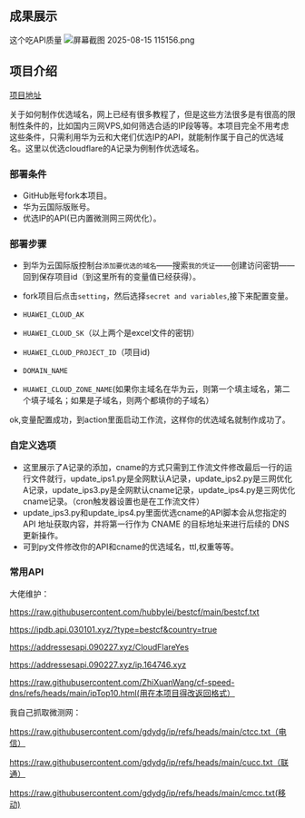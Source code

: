 ## 成果展示
这个吃API质量
![屏幕截图 2025-08-15 115156.png](https://img.imgdd.com/277d1362-9c64-43e7-aa48-590001d8d705.png)


## 项目介绍

[项目地址](https://github.com/gdydg/cdn-cdn)

关于如何制作优选域名，网上已经有很多教程了，但是这些方法很多是有很高的限制性条件的，比如国内三网VPS,如何筛选合适的IP段等等。本项目完全不用考虑这些条件，只需利用华为云和大佬们优选IP的API，就能制作属于自己的优选域名。这里以优选cloudflare的A记录为例制作优选域名。

### 部署条件

- GitHub账号fork本项目。
- 华为云国际版账号。
- 优选IP的API(已内置微测网三网优化）。

### 部署步骤

- 到华为云国际版控制台`添加要优选的域名`——搜索`我的凭证`——创建访问密钥——回到保存项目id（到这里所有的变量值已经获得）。
- fork项目后点击`setting`，然后选择`secret and variables`,接下来配置变量。

- `HUAWEI_CLOUD_AK`
- `HUAWEI_CLOUD_SK`（以上两个是excel文件的密钥）
- `HUAWEI_CLOUD_PROJECT_ID`（项目id)
- `DOMAIN_NAME`
- `HUAWEI_CLOUD_ZONE_NAME`(如果你主域名在华为云，则第一个填主域名，第二个填子域名；如果是子域名，则两个都填你的子域名）

ok,变量配置成功，到action里面启动工作流，这样你的优选域名就制作成功了。

### 自定义选项

- 这里展示了A记录的添加，cname的方式只需到工作流文件修改最后一行的运行文件就行，update_ips1.py是全网默认A记录，update_ips2.py是三网优化A记录，update_ips3.py是全网默认cname记录，update_ips4.py是三网优化cname记录。（cron触发器设置也是在工作流文件）
- update_ips3.py和update_ips4.py里面优选cname的API脚本会从您指定的 API 地址获取内容，并将第一行作为 CNAME 的目标地址来进行后续的 DNS 更新操作。
- 可到py文件修改你的API和cname的优选域名，ttl,权重等等。

### 常用API

大佬维护：

https://raw.githubusercontent.com/hubbylei/bestcf/main/bestcf.txt

https://ipdb.api.030101.xyz/?type=bestcf&country=true

https://addressesapi.090227.xyz/CloudFlareYes

https://addressesapi.090227.xyz/ip.164746.xyz

https://raw.githubusercontent.com/ZhiXuanWang/cf-speed-dns/refs/heads/main/ipTop10.html(用在本项目得改返回格式）

我自己抓取微测网：

https://raw.githubusercontent.com/gdydg/ip/refs/heads/main/ctcc.txt（电信）

https://raw.githubusercontent.com/gdydg/ip/refs/heads/main/cucc.txt（联通）

https://raw.githubusercontent.com/gdydg/ip/refs/heads/main/cmcc.txt(移动)


